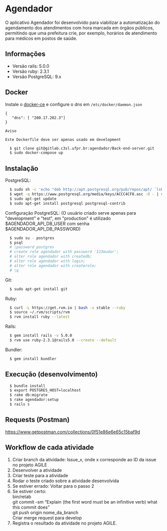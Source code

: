 Agendador
=========

O aplicativo Agendador foi desenvolvido para viabilizar a automatização do agendamento dos atendimentos com hora marcada em órgãos públicos, permitindo que uma prefeitura crie, por exemplo, horários de atendimento para médicos em postos de saúde.

Informações
-----------

* Versão rails: 5.0.0
* Versão ruby: 2.3.1
* Versão PostgreSQL: 9.x

## Docker
Instale o [docker-ce](https://docs.docker.com/install/) e configure o dns em `/etc/docker/daemon.json`
```
{
   "dns": [ "200.17.202.3"]
}
```

```
Aviso

Este Dockerfile deve ser apenas usado em development

```
```bash
  $ git clone git@gitlab.c3sl.ufpr.br:agendador/Back-end-server.git
  $ sudo docker-compose up
```

## Instalação
PostgreSQL:
```bash
  $ sudo sh -c 'echo "deb http://apt.postgresql.org/pub/repos/apt/ `lsb_release -cs`-pgdg main" >> /etc/apt/sources.list.d/pgdg.list'
  $ wget -q https://www.postgresql.org/media/keys/ACCC4CF8.asc -O - | sudo apt-key add -
  $ sudo apt-get update
  $ sudo apt-get install postgresql postgresql-contrib
```

Configuração PostgreSQL: (O usuário criado serve apenas para "development" e "test", em "production" é utilizado $AGENDADOR\_API\_DB\_USER com senha $AGENDADOR\_API\_DB\_PASSWORD)
```bash
  $ sudo su - postgres
  $ psql
  # \password postgres
  # create role agendador with password '123mudar';
  # alter role agendador with createdb;
  # alter role agendador with login;
  # alter role agendador with createrole;
  # \q
```

Git:
```bash
  $ sudo apt-get install git
```

Ruby:
```bash
  $ curl -L https://get.rvm.io | bash -s stable --ruby
  $ source ~/.rvm/scripts/rvm
  $ rvm install ruby --latest
```

Rails:
```bash
  $ gem install rails -v 5.0.0
  $ rvm use ruby-2.3.1@rails5.0 --create --default
```

Bundler:
```bash
  $ gem install bundler
```

## Execução (desenvolvimento)
```bash
  $ bundle install
  $ export POSTGRES_HOST=localhost
  $ rake db:migrate
  $ rake agendador:setup
  $ rails s
```

## Requests (Postman)
https://www.getpostman.com/collections/0f51e86e6e65c15baf9d

## Workflow de cada atividade
1. Criar branch da atividade: Issue\_x, onde x corresponde ao ID da issue no projeto AGILE
2. Desenvolver a atividade
3. Criar teste para a atividade
4. Rodar o teste criado sobre a atividade desenvolvida
  1. Se estiver errado:
     Voltar para o passo 2
  2. Se estiver certo:  
     bin/retab  
     git commit -sm “Explain (the first word must be an infinitive verb) what this commit does”  
     git push origin nome\_da\_branch  
     Criar merge request para develop  
  3. Registra o resultado da atividade no projeto AGILE.
